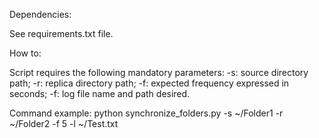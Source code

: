 Dependencies:

See requirements.txt file.

How to:

Script requires the following mandatory parameters: 
-s: source directory path; 
-r: replica directory path;
-f: expected frequency expressed in seconds; 
-f: log file name and path desired. 

Command example:
python synchronize_folders.py -s ~/Folder1 -r ~/Folder2 -f 5 -l ~/Test.txt
